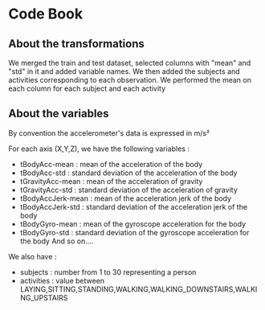 # Code Book

## About the transformations 

We merged the train and test dataset, selected columns with "mean" and "std" in it and added variable names.
We then added the subjects and activities corresponding to each observation. We performed the mean on each column for each subject and each activity

## About the variables 

By convention the accelerometer's data is expressed in m/s²

For each axis (X,Y,Z), we have the following variables :
- tBodyAcc-mean : mean of the acceleration of the body
- tBodyAcc-std : standard deviation of the acceleration of the body
- tGravityAcc-mean : mean of the acceleration of gravity
- tGravityAcc-std : standard deviation of the acceleration of gravity
- tBodyAccJerk-mean : mean of the acceleration jerk of the body
- tBodyAccJerk-std : standard deviation of the acceleration jerk of the body
- tBodyGyro-mean : mean of the gyroscope acceleration for the body
- tBodyGyro-std : standard deviation of the gyroscope acceleration for the body
And so on....

We also have :
- subjects : number from 1 to 30 representing a person
- activities : value between LAYING,SITTING,STANDING,WALKING,WALKING_DOWNSTAIRS,WALKING_UPSTAIRS

